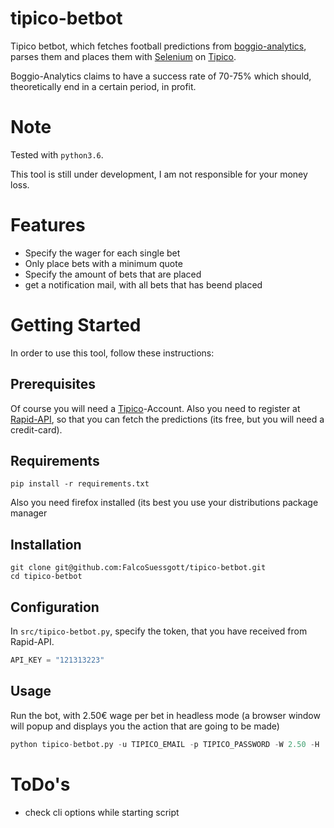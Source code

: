 # tipico-betbot
Tipico betbot, which fetches football predictions from [boggio-analytics](https://boggio-analytics.com/fp-api/), parses them and places them with [Selenium](https://www.seleniumhq.org/) on [Tipico](https://www.tipico.de/en/online-sports-betting/).

Boggio-Analytics claims to have a success rate of 70-75% which should, theoretically end in a certain period, in profit.

# Note
Tested with `python3.6`.

This tool is still under development, I am not responsible for your money loss.

# Features
* Specify the wager for each single bet
* Only place bets with a minimum quote
* Specify the amount of bets that are placed
* get a notification mail, with all bets that has beend placed

# Getting Started
In order to use this tool, follow these instructions:

## Prerequisites
Of course you will need a [Tipico](https://www.tipico.de/en/online-sports-betting/)-Account.
Also you need to register at [Rapid-API](https://rapidapi.com/boggio-analytics/api/football-prediction), so that you can fetch the predictions (its free, but you will need a credit-card).
 
## Requirements
```
pip install -r requirements.txt
```
Also you need firefox installed (its best you use your distributions package manager
## Installation
```shell script
git clone git@github.com:FalcoSuessgott/tipico-betbot.git
cd tipico-betbot
```

## Configuration
In `src/tipico-betbot.py`, specify the token, that you have received from Rapid-API.

```python
API_KEY = "121313223"
``` 

## Usage
Run the bot, with 2.50€ wage per bet in headless mode (a browser window will popup and displays you the action that are going to be made)

```python
python tipico-betbot.py -u TIPICO_EMAIL -p TIPICO_PASSWORD -W 2.50 -H
```

# ToDo's
* check cli options while starting script
